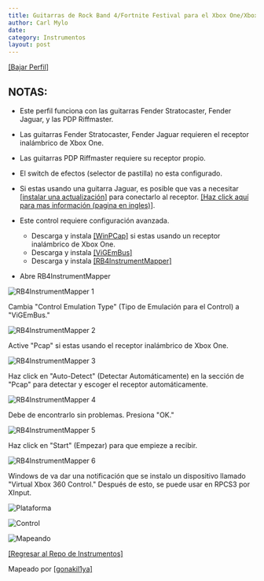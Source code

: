 ```yaml
---
title: Guitarras de Rock Band 4/Fortnite Festival para el Xbox One/Xbox Series
author: Carl Mylo
date: 
category: Instrumentos
layout: post
---
```


[[Bajar Perfil]](https://github.com/hmxmilohax/rb3-pc/raw/main/instrument-repo/Xbox%20One%20Rock%20Band%20Guitar.7z)

## NOTAS:
* Este perfil funciona con las guitarras Fender Stratocaster, Fender Jaguar, y las PDP Riffmaster.
* Las guitarras Fender Stratocaster, Fender Jaguar requieren el receptor inalámbrico de Xbox One.
* Las guitarras PDP Riffmaster requiere su receptor propio.
* El switch de efectos (selector de pastilla) no esta configurado.
* Si estas usando una guitarra Jaguar, es posible que vas a necesitar [[instalar una actualización]](https://bit.ly/2UHzonU) para conectarlo al receptor. [[Haz click aquí para mas información (pagina en ingles)]](https://bit.ly/2UHzonU).
* Este control requiere configuración avanzada.
	* Descarga y instala [[WinPCap]](https://www.winpcap.org/install/bin/WinPcap_4_1_3.exe) si estas usando un receptor inalámbrico de Xbox One.
	* Descarga y instala [[ViGEmBus]](https://github.com/nefarius/ViGEmBus/releases/tag/v1.22.0)
	* Descarga y instala [[RB4InstrumentMapper]](https://github.com/TheNathannator/RB4InstrumentMapper/releases/tag/v4.0.4)

* Abre RB4InstrumentMapper

![RB4InstrumentMapper 1](https://raw.githubusercontent.com/hmxmilohax/rb3-pc/main/assets/images/instruments/rb4inst1.png "RB4InstrumentMapper 1")  

Cambia "Control Emulation Type" (Tipo de Emulación para el Control) a "ViGEmBus."

![RB4InstrumentMapper 2](https://raw.githubusercontent.com/hmxmilohax/rb3-pc/main/assets/images/instruments/rb4inst2.png "RB4InstrumentMapper 2")  

Active "Pcap" si estas usando el receptor inalámbrico de Xbox One.

![RB4InstrumentMapper 3](https://raw.githubusercontent.com/hmxmilohax/rb3-pc/main/assets/images/instruments/rb4inst3.png "RB4InstrumentMapper 3")  

Haz click en "Auto-Detect" (Detectar Automáticamente) en la sección de "Pcap" para detectar y escoger el receptor automáticamente.

![RB4InstrumentMapper 4](https://raw.githubusercontent.com/hmxmilohax/rb3-pc/main/assets/images/instruments/rb4inst4.png "RB4InstrumentMapper 4")  

Debe de encontrarlo sin problemas. Presiona "OK."

![RB4InstrumentMapper 5](https://raw.githubusercontent.com/hmxmilohax/rb3-pc/main/assets/images/instruments/rb4inst5.png "RB4InstrumentMapper 5")  

Haz click en "Start" (Empezar) para que empieze a recibir.

![RB4InstrumentMapper 6](https://raw.githubusercontent.com/hmxmilohax/rb3-pc/main/assets/images/instruments/rb4inst6.png "RB4InstrumentMapper 6")  

Windows de va dar una notificación que se instalo un dispositivo llamado "Virtual Xbox 360 Control." Después de esto, se puede usar en RPCS3 por XInput.


![Plataforma](https://raw.githubusercontent.com/hmxmilohax/rb3-pc/main/assets/images/instruments/plat/xbx.png "Plataforma") 

![Control](https://raw.githubusercontent.com/hmxmilohax/rb3-pc/main/assets/images/instruments/cont/xbxcontroller.png "Control") 

![Mapeando](https://raw.githubusercontent.com/hmxmilohax/rb3-pc/main/assets/images/instruments/360rbgtrsmapping.png "Mapeando") 

[[Regresar al Repo de Instrumentos]](https://hmxmilohax.github.io/rb3-pc/espanol/repodeinst/#lista-de-instrumentos)



Mapeado por [[gonakil1ya]](https://linktr.ee/Gonakil1ya)